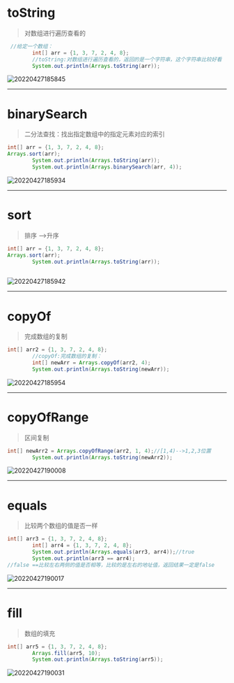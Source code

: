 # toString
> 对数组进行遍历查看的

```java
 //给定一个数组：
        int[] arr = {1, 3, 7, 2, 4, 8};
        //toString:对数组进行遍历查看的，返回的是一个字符串，这个字符串比较好看
        System.out.println(Arrays.toString(arr));
```
![20220427185845](https://xleixz.oss-cn-nanjing.aliyuncs.com/typora-img/20220427185845.png)

---

# binarySearch
> 二分法查找：找出指定数组中的指定元素对应的索引

```java
int[] arr = {1, 3, 7, 2, 4, 8};
Arrays.sort(arr);
        System.out.println(Arrays.toString(arr));
        System.out.println(Arrays.binarySearch(arr, 4));
```
![20220427185934](https://xleixz.oss-cn-nanjing.aliyuncs.com/typora-img/20220427185934.png)

---

# sort
> 排序 -->升序

```java
int[] arr = {1, 3, 7, 2, 4, 8};
Arrays.sort(arr);
        System.out.println(Arrays.toString(arr));
       
```
![20220427185942](https://xleixz.oss-cn-nanjing.aliyuncs.com/typora-img/20220427185942.png)

---

# copyOf
> 完成数组的复制

```java
int[] arr2 = {1, 3, 7, 2, 4, 8};
        //copyOf:完成数组的复制：
        int[] newArr = Arrays.copyOf(arr2, 4);
        System.out.println(Arrays.toString(newArr));
```
![20220427185954](https://xleixz.oss-cn-nanjing.aliyuncs.com/typora-img/20220427185954.png)

---

# copyOfRange
> 区间复制

```java
int[] newArr2 = Arrays.copyOfRange(arr2, 1, 4);//[1,4)-->1,2,3位置
        System.out.println(Arrays.toString(newArr2));
```
![20220427190008](https://xleixz.oss-cn-nanjing.aliyuncs.com/typora-img/20220427190008.png)

---

# equals
> 比较两个数组的值是否一样

```java
int[] arr3 = {1, 3, 7, 2, 4, 8};
        int[] arr4 = {1, 3, 7, 2, 4, 8};
        System.out.println(Arrays.equals(arr3, arr4));//true
        System.out.println(arr3 == arr4);
//false ==比较左右两侧的值是否相等，比较的是左右的地址值，返回结果一定是false
```
![20220427190017](https://xleixz.oss-cn-nanjing.aliyuncs.com/typora-img/20220427190017.png)

---

# fill
> 数组的填充

```java
int[] arr5 = {1, 3, 7, 2, 4, 8};
        Arrays.fill(arr5, 10);
        System.out.println(Arrays.toString(arr5));
```
![20220427190031](https://xleixz.oss-cn-nanjing.aliyuncs.com/typora-img/20220427190031.png)
